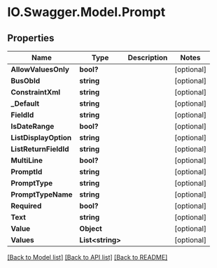# IO.Swagger.Model.Prompt
## Properties

Name | Type | Description | Notes
------------ | ------------- | ------------- | -------------
**AllowValuesOnly** | **bool?** |  | [optional] 
**BusObId** | **string** |  | [optional] 
**ConstraintXml** | **string** |  | [optional] 
**_Default** | **string** |  | [optional] 
**FieldId** | **string** |  | [optional] 
**IsDateRange** | **bool?** |  | [optional] 
**ListDisplayOption** | **string** |  | [optional] 
**ListReturnFieldId** | **string** |  | [optional] 
**MultiLine** | **bool?** |  | [optional] 
**PromptId** | **string** |  | [optional] 
**PromptType** | **string** |  | [optional] 
**PromptTypeName** | **string** |  | [optional] 
**Required** | **bool?** |  | [optional] 
**Text** | **string** |  | [optional] 
**Value** | **Object** |  | [optional] 
**Values** | **List&lt;string&gt;** |  | [optional] 

[[Back to Model list]](../README.md#documentation-for-models) [[Back to API list]](../README.md#documentation-for-api-endpoints) [[Back to README]](../README.md)

